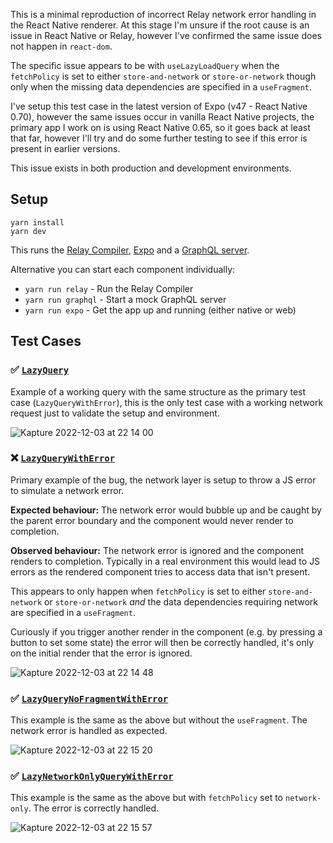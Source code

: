This is a minimal reproduction of incorrect Relay network error handling in the React Native renderer. At this stage I'm unsure if the root cause is an issue in React Native or Relay, however I've confirmed the same issue does not happen in `react-dom`.

The specific issue appears to be with `useLazyLoadQuery` when the `fetchPolicy` is set to either `store-and-network` or `store-or-network` though only when the missing data dependencies are specified in a `useFragment`.

I've setup this test case in the latest version of Expo (v47 - React Native 0.70), however the same issues occur in vanilla React Native projects, the primary app I work on is using React Native 0.65, so it goes back at least that far, however I'll try and do some further testing to see if this error is present in earlier versions.

This issue exists in both production and development environments.

## Setup

```
yarn install
yarn dev
```

This runs the [Relay Compiler](https://relay.dev/), [Expo](https://expo.dev/) and a [GraphQL server](https://github.com/IvanGoncharov/graphql-faker).

Alternative you can start each component individually:

  * `yarn run relay` - Run the Relay Compiler
  * `yarn run graphql` - Start a mock GraphQL server
  * `yarn run expo` - Get the app up and running (either native or web)

## Test Cases

### ✅ [`LazyQuery`](https://github.com/levibuzolic/react-native-relay-network-error/blob/main/src/LazyQuery.tsx)

Example of a working query with the same structure as the primary test case (`LazyQueryWithError`), this is the only test case with a working network request just to validate the setup and environment.

![Kapture 2022-12-03 at 22 14 00](https://user-images.githubusercontent.com/721323/205438238-706e4d4e-3be1-45a1-8f03-00f474e38e0d.gif)


### ❌ [`LazyQueryWithError`](https://github.com/levibuzolic/react-native-relay-network-error/blob/main/src/LazyQueryWithError.tsx)

Primary example of the bug, the network layer is setup to throw a JS error to simulate a network error. 

**Expected behaviour:** The network error would bubble up and be caught by the parent error boundary and the component would never render to completion.

**Observed behaviour:** The network error is ignored and the component renders to completion. Typically in a real environment this would lead to JS errors as the rendered component tries to access data that isn't present.

This appears to only happen when `fetchPolicy` is set to either `store-and-network` or `store-or-network` *and* the data dependencies requiring network are specified in a `useFragment`.

Curiously if you trigger another render in the component (e.g. by pressing a button to set some state) the error will then be correctly handled, it's only on the initial render that the error is ignored.

![Kapture 2022-12-03 at 22 14 48](https://user-images.githubusercontent.com/721323/205438241-cb515379-64a8-4598-9d4f-c47d7fdbb66b.gif)

### ✅ [`LazyQueryNoFragmentWithError`](https://github.com/levibuzolic/react-native-relay-network-error/blob/main/src/LazyQueryNoFragmentWithError.tsx)

This example is the same as the above but without the `useFragment`. The network error is handled as expected.

![Kapture 2022-12-03 at 22 15 20](https://user-images.githubusercontent.com/721323/205438242-3b28086a-8de5-4164-a913-0cc02d05dea8.gif)


### ✅ [`LazyNetworkOnlyQueryWithError`](https://github.com/levibuzolic/react-native-relay-network-error/blob/main/src/LazyNetworkOnlyQueryWithError.tsx)

This example is the same as the above but with `fetchPolicy` set to `network-only`. The error is correctly handled.

![Kapture 2022-12-03 at 22 15 57](https://user-images.githubusercontent.com/721323/205438248-d07b3210-8a3d-41d4-b89a-88aaf4db2438.gif)
